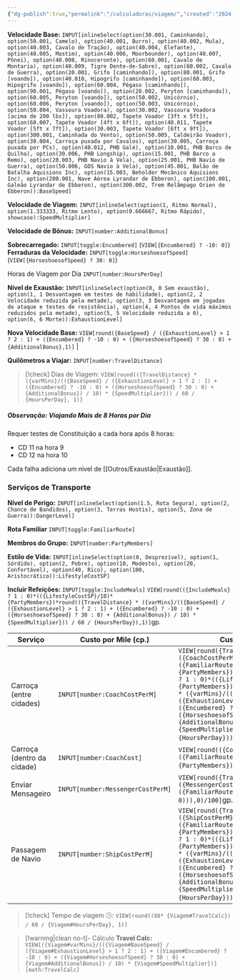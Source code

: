```yaml
---
{"dg-publish":true,"permalink":"/calculadoras/viagem/","created":"2024-08-17T10:43:53.916-03:00","updated":"2024-07-26T08:03:49.138-03:00"}
---
```



**Velocidade Base:** `INPUT[inlineSelect(option(30.001, Caminhando), option(50.001, Camelo), option(40.001, Burro), option(40.002, Mula), option(40.003, Cavalo de Tração), option(40.004, Elefante), option(40.005, Mastim), option(40.006, Moorbounder), option(40.007, Pônei), option(40.008, Rinoceronte), option(60.001, Cavalo de Montaria), option(40.009, Tigre Dente-de-Sabre), option(60.002, Cavalo de Guerra), option(20.001, Grifo [caminhando]), option(80.001, Grifo [voando]), option(40.010, Hipogrifo [caminhando]), option(60.003, Hipogrifo [voando]), option(60.004, Pégaso [caminhando]), option(90.001, Pégaso [voando]), option(20.002, Peryton [caminhando]), option(60.005, Peryton [voando]), option(50.002, Unicórnio), option(60.006, Peryton [voando]), option(50.003, Unicórnio), option(50.004, Vassoura Voadora), option(30.002, Vassoura Voadora [acima de 200 lbs]), option(80.002, Tapete Voador [3ft x 5ft]), option(60.007, Tapete Voador [4ft x 6ft]), option(40.011, Tapete Voador [5ft x 7ft]), option(30.003, Tapete Voador [6ft x 9ft]), option(300.001, Caminhada do Vento), option(50.005, Caldeirão Voador), option(30.004, Carroça puxada por Cavalos), option(30.005, Carroça puxada por PCs), option(40.012, PHB Galé), option(10.001, PHB Barco de Quilha), option(30.006, PHB Longship), option(15.001, PHB Barco a Remo), option(20.003, PHB Navio à Vela), option(25.001, PHB Navio de Guerra), option(50.006, GOS Navio à Vela), option(45.001, Balão de Batalha Aquisions Inc), option(15.003, Beholder Mecânico Aquisions Inc), option(200.001, Nave Aérea Lyrandar de Ebberon), option(100.001, Galeão Lyrandar de Ebberon), option(300.002, Trem Relâmpago Orien de Ebberon)):BaseSpeed]`

**Velocidade de Viagem:** `INPUT[inlineSelect(option(1, Ritmo Normal), option(1.333333, Ritmo Lento), option(0.666667, Ritmo Rápido), showcase):SpeedMultiplier]` 

**Velocidade de Bônus:** `INPUT[number:AdditionalBonus]`

**Sobrecarregado:** `INPUT[toggle:Encumbered]` (`VIEW[{Encumbered} ? -10: 0]`) 
**Ferraduras da Velocidade:** `INPUT[toggle:HorseshoesofSpeed]` (`VIEW[{HorseshoesofSpeed} ? 30: 0]`)

Horas de Viagem por Dia `INPUT[number:HoursPerDay]`

**Nível de Exaustão:** `INPUT[inlineSelect(option(0, 0 Sem exaustão), option(1, 1 Desvantagem em testes de habilidade), option(2, 2 Velocidade reduzida pela metade), option(3, 3 Desvantagem em jogadas de ataque e testes de resistência), option(4, 4 Pontos de vida máximos reduzidos pela metade), option(5, 5 Velocidade reduzida a 0), option(6, 6 Morte)):ExhaustionLevel]`

**Nova Velocidade Base:** `VIEW[round({BaseSpeed} / ({ExhaustionLevel} > 1 ? 2 : 1) + ({Encumbered} ? -10 : 0) + ({HorseshoesofSpeed} ? 30 : 0) + {AdditionalBonus},1)]` |

**Quilômetros a Viajar:** `INPUT[number:TravelDistance]`

> [!check] Dias de Viagem: `VIEW[round(({TravelDistance} * ({varMins}/(({BaseSpeed} / ({ExhaustionLevel} > 1 ? 2 : 1) + ({Encumbered} ? -10 : 0) + ({HorseshoesofSpeed} ? 30 : 0) + {AdditionalBonus}) / 10) * {SpeedMultiplier})) / 60 / {HoursPerDay}, 1)]`

##### Observação: Viajando Mais de 8 Horas por Dia
Requer testes de Constituição a cada hora após 8 horas:
- CD 11 na hora 9
- CD 12 na hora 10

Cada falha adiciona um nível de [[Outros/Exaustão\|Exaustão]].

### Serviços de Transporte
**Nível de Perigo:** `INPUT[inlineSelect(option(1.5, Rota Segura), option(2, Chance de Bandidos), option(3, Terras Hostis), option(5, Zona de Guerra)):DangerLevel]`

**Rota Familiar** `INPUT[toggle:FamiliarRoute]`

**Membros do Grupo:** `INPUT[number:PartyMembers]`

**Estilo de Vida:** `INPUT[inlineSelect(option(0, Desprezível), option(1, Sórdido), option(2, Pobre), option(10, Modesto), option(20, Confortável), option(40, Rico), option(100, Aristocrático)):LifestyleCostSP]`

**Incluir Refeições:** `INPUT[toggle:IncludeMeals]` `VIEW[round(({IncludeMeals} ? 1 : 0)*(({LifestyleCostSP}/10)*{PartyMembers})*round(({TravelDistance} * ({varMins}/(({BaseSpeed} / ({ExhaustionLevel} > 1 ? 2 : 1) + ({Encumbered} ? -10 : 0) + ({HorseshoesofSpeed} ? 30 : 0) + {AdditionalBonus}) / 10) * {SpeedMultiplier})) / 60 / {HoursPerDay}),1)]`gp.

| Serviço | Custo por Mile (cp.) | Custo total gp.cp |
|-|-|-|
| Carroça (entre cidades) | `INPUT[number:CoachCostPerM]` | `VIEW[round({TravelDistance}*({CoachCostPerM}*({DangerLevel}+({FamiliarRoute} ? -0.5 : 0))*{PartyMembers}),0)/100+(({IncludeMeals} ? 1 : 0)*(({LifestyleCostSP}/10)*{PartyMembers})*round(({TravelDistance} * ({varMins}/(({BaseSpeed} / ({ExhaustionLevel} > 1 ? 2 : 1) + ({Encumbered} ? -10 : 0) + ({HorseshoesofSpeed} ? 30 : 0) + {AdditionalBonus}) / 10) * {SpeedMultiplier})) / 60 / {HoursPerDay}))]`gp. |
| Carroça (dentro da cidade)   | `INPUT[number:CoachCost]` | `VIEW[round(({CoachCost}*({DangerLevel}+({FamiliarRoute} ? -0.5 : 0))*{PartyMembers}),0)/100]`gp.          |
| Enviar Mensageiro | `INPUT[number:MessengerCostPerM]` | `VIEW[round({TravelDistance}*({MessengerCostPerM}*({DangerLevel}+({FamiliarRoute} ? -0.5 : 0))),0)/100]`gp.           |
| Passagem de Navio | `INPUT[number:ShipCostPerM]` | `VIEW[round({TravelDistance}*({ShipCostPerM}*({DangerLevel}+({FamiliarRoute} ? -0.5 : 0))*{PartyMembers}),0)/100+(({IncludeMeals} ? 1 : 0)*(({LifestyleCostSP}/10)*{PartyMembers})*round(({TravelDistance} * ({varMins}/(({BaseSpeed} / ({ExhaustionLevel} > 1 ? 2 : 1) + ({Encumbered} ? -10 : 0) + ({HorseshoesofSpeed} ? 30 : 0) + {AdditionalBonus}) / 10) * {SpeedMultiplier})) / 60 / {HoursPerDay}))]`gp. |

> [!check] Tempo de viagem 🕓: `VIEW[round((88* {Viagem#TravelCalc}) / 60 / {Viagem#HoursPerDay}, 1)]`

> [!warning|clean no-t]- Cálculo
> **Travel Calc:** `VIEW[({Viagem#varMins}/(({Viagem#BaseSpeed} / ({Viagem#ExhaustionLevel} > 1 ? 2 : 1) + ({Viagem#Encumbered} ? -10 : 0) + ({Viagem#HorseshoesofSpeed} ? 30 : 0) + {Viagem#AdditionalBonus}) / 10) * {Viagem#SpeedMultiplier})][math:TravelCalc]`

